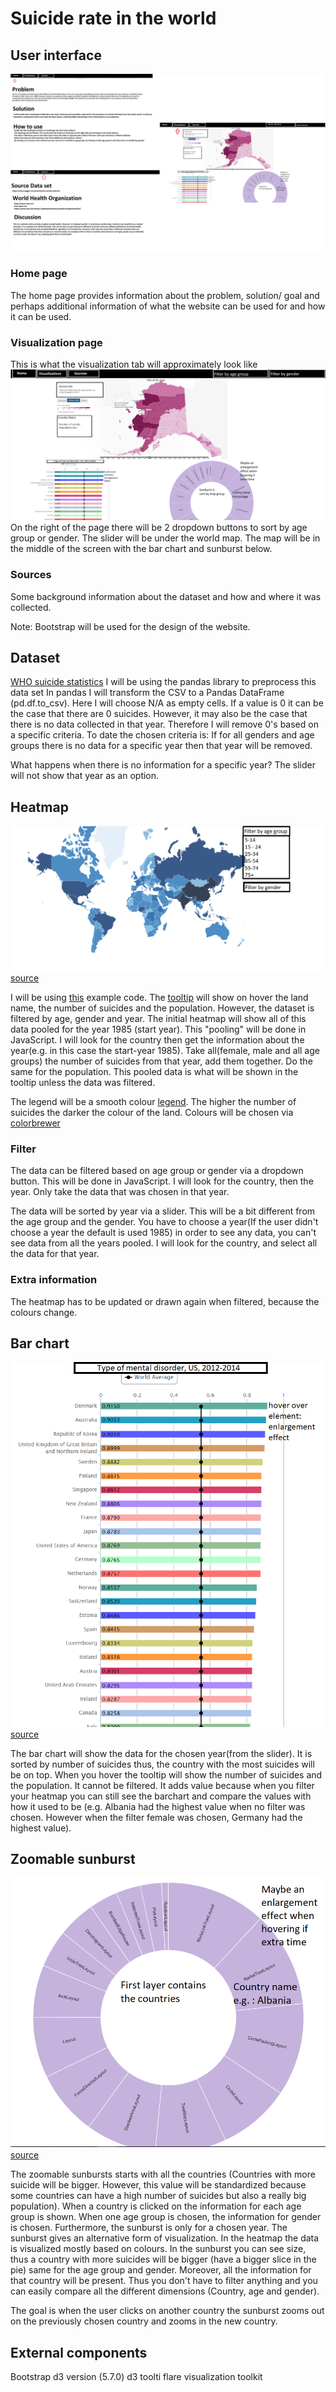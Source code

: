 # Suicide rate in the world

## User interface
![Website diagram](doc/website.jpg)
### Home page
The home page provides information about the problem, solution/ goal and perhaps additional information of what the website can be used for and how it can be used.

### Visualization page
This is what the visualization tab will approximately look like
![Visualization](doc/visualization.jpg)
On the right of the page there will be 2 dropdown buttons to sort by age group or gender.
The slider will be under the world map.
The map will be in the middle of the screen with the bar chart and sunburst below.

### Sources
Some background information about the dataset and how and where it was collected.

Note: Bootstrap will be used for the design of the website.

## Dataset
[WHO suicide statistics](https://www.kaggle.com/szamil/who-suicide-statistics)
I will be using the pandas library to preprocess this data set
In pandas I will transform the CSV to a Pandas DataFrame (pd.df.to_csv).
Here I will choose N/A as empty cells.
If a value is 0 it can be the case that there are 0 suicides. However, it may also be the case that there is no data collected in that year.
Therefore I will remove 0's based on a specific criteria. To date the chosen criteria is: If for all genders and age groups there is no data for a specific year then that year will be removed.

What happens when there is no information for a specific year?
The slider will not show that year as an option.


## Heatmap
![Heatmap world](doc/worldmap.jpg)
[source](http://bl.ocks.org/micahstubbs/8e15870eb432a21f0bc4d3d527b2d14f)

I will be using [this](http://bl.ocks.org/micahstubbs/8e15870eb432a21f0bc4d3d527b2d14f) example code.
The [tooltip](http://labratrevenge.com/d3-tip/javascripts/d3.tip.v0.6.3.js) will show on hover the land name,
the number of suicides and the population. However, the dataset is filtered by age, gender and year. The initial heatmap
will show all of this data pooled for the year 1985 (start year). This "pooling" will be done in JavaScript. I will look for the country
then get the information about the year(e.g. in this case the start-year 1985). Take all(female, male and all age groups) the number of suicides from that year, add them together. Do the same for the population. This pooled data is what will be shown in the tooltip unless the data was filtered.

The legend will be a smooth colour [legend](https://www.visualcinnamon.com/2016/05/smooth-color-legend-d3-svg-gradient.html).
The higher the number of suicides the darker the colour of the land. Colours will be chosen via [colorbrewer](http://colorbrewer2.org/#type=sequential&scheme=BuGn&n=3)

### Filter
The data can be filtered based on age group or gender via a dropdown button.
This will be done in JavaScript. I will look for the country, then the year. Only take the data that was chosen in that year.

The data will be sorted by year via a slider. This will be a bit different from the age group and the gender.
You have to choose a year(If the user didn't choose a year the default is used 1985) in order to see any data, you can't see data from all the years pooled.
I will look for the country, and select all the data for that year.

### Extra information
The heatmap has to be updated or drawn again when filtered, because the colours change.


## Bar chart
![Barchart](doc/barchart.jpg)
[source](https://publicadministration.un.org/egovkb/en-us/Data/Compare-Countries)

The bar chart will show the data for the chosen year(from the slider). It is sorted by number of suicides thus, the country with the most suicides will be on top. When you hover the tooltip will show the number of suicides and the population.
It cannot be filtered. It adds value because when you filter your heatmap you can still see the barchart and compare the values with how it used to be (e.g. Albania had the highest value when no filter was chosen. However when the filter female was chosen, Germany had the highest value).

## Zoomable sunburst
![Zoomable sunburst diagrams](doc/sunburst1.jpg)
[source](https://beta.observablehq.com/@mbostock/d3-zoomable-sunburst)

The zoomable sunbursts starts with all the countries (Countries with more suicide will be bigger. However, this value will be standardized because some countries can have a high number of suicides but also a really big population). When a country is clicked on the information for each age group is shown. When one age group is chosen, the information for gender is chosen. Furthermore, the sunburst is only for a chosen year.
The sunburst gives an alternative form of visualization. In the heatmap the data is visualized mostly based on colours. In the sunburst you can see size, thus a country with more suicides will be bigger (have a bigger slice in the pie) same for the age group and gender.
Moreover, all the information for that country will be present. Thus you don't have to filter anything and you can easily compare all the different dimensions (Country, age and gender).

The goal is when the user clicks on another country the sunburst zooms out on the previously chosen country and zooms in the new country.

## External components
Bootstrap
d3 version (5.7.0)
d3 toolti
flare visualization toolkit
